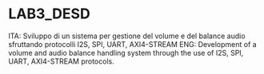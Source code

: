 # LAB3_DESD
ITA: Sviluppo di un sistema per gestione del volume e del balance audio sfruttando protocolli I2S, SPI, UART, AXI4-STREAM
ENG: Development of a volume and audio balance handling system through the use of I2S, SPI, UART, AXI4-STREAM protocols.
